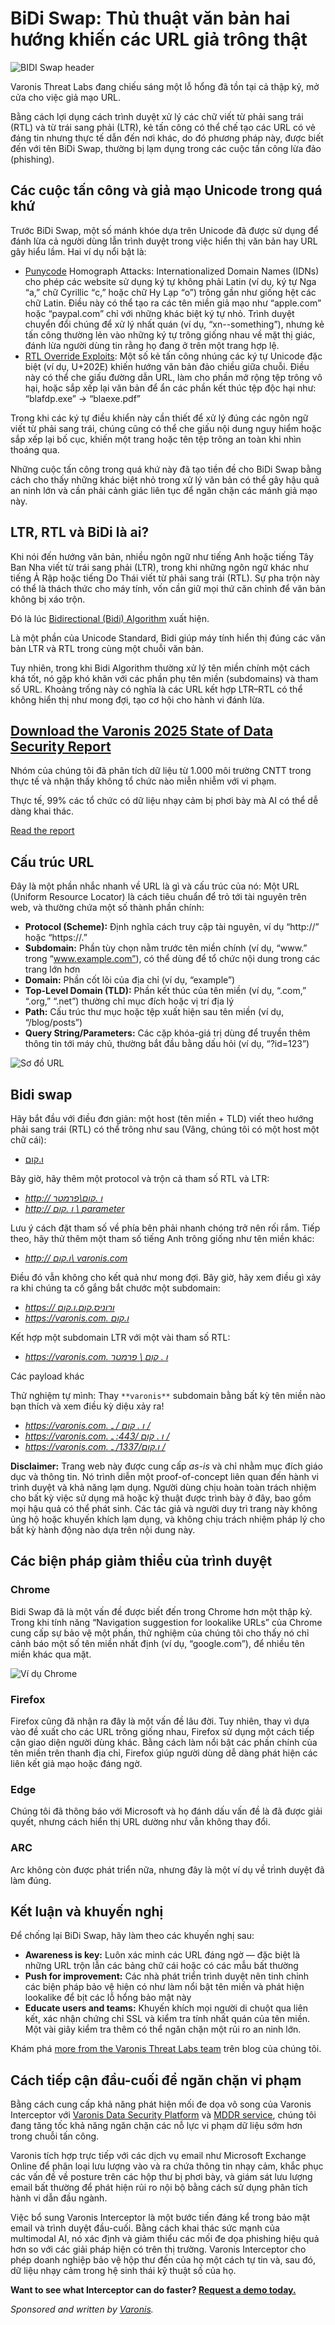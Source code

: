 # BiDi Swap: Thủ thuật văn bản hai hướng khiến các URL giả trông thật

![BIDI Swap header](https://www.bleepstatic.com/content/posts/2025/10/26/bidi-swap-article.jpg)

Varonis Threat Labs đang chiếu sáng một lỗ hổng đã tồn tại cả thập kỷ, mở cửa cho việc giả mạo URL.

Bằng cách lợi dụng cách trình duyệt xử lý các chữ viết từ phải sang trái (RTL) và từ trái sang phải (LTR), kẻ tấn công có thể chế tạo các URL có vẻ đáng tin nhưng thực tế dẫn đến nơi khác, do đó phương pháp này, được biết đến với tên BiDi Swap, thường bị lạm dụng trong các cuộc tấn công lừa đảo (phishing).

## Các cuộc tấn công và giả mạo Unicode trong quá khứ

Trước BiDi Swap, một số mánh khóe dựa trên Unicode đã được sử dụng để đánh lừa cả người dùng lẫn trình duyệt trong việc hiển thị văn bản hay URL gây hiểu lầm. Hai ví dụ nổi bật là:

* [Punycode](http://en.wikipedia.org/wiki/Punycode) Homograph Attacks: Internationalized Domain Names (IDNs) cho phép các website sử dụng ký tự không phải Latin (ví dụ, ký tự Nga “а,” chữ Cyrillic “с,” hoặc chữ Hy Lạp “ο”) trông gần như giống hệt các chữ Latin. Điều này có thể tạo ra các tên miền giả mạo như “аpple.com” hoặc “рayрal.com” chỉ với những khác biệt ký tự nhỏ. Trình duyệt chuyển đổi chúng để xử lý nhất quán (ví dụ, “xn--something”), nhưng kẻ tấn công thường lẻn vào những ký tự trông giống nhau về mặt thị giác, đánh lừa người dùng tin rằng họ đang ở trên một trang hợp lệ.
* [RTL Override Exploits](https://attack.mitre.org/techniques/T1036/002/): Một số kẻ tấn công nhúng các ký tự Unicode đặc biệt (ví dụ, U+202E) khiến hướng văn bản đảo chiều giữa chuỗi. Điều này có thể che giấu đường dẫn URL, làm cho phần mở rộng tệp trông vô hại, hoặc sắp xếp lại văn bản để ẩn các phần kết thúc tệp độc hại như: “blafdp.exe” -> “blaexe.pdf”

Trong khi các ký tự điều khiển này cần thiết để xử lý đúng các ngôn ngữ viết từ phải sang trái, chúng cũng có thể che giấu nội dung nguy hiểm hoặc sắp xếp lại bố cục, khiến một trang hoặc tên tệp trông an toàn khi nhìn thoáng qua.

Những cuộc tấn công trong quá khứ này đã tạo tiền đề cho BiDi Swap bằng cách cho thấy những khác biệt nhỏ trong xử lý văn bản có thể gây hậu quả an ninh lớn và cần phải cảnh giác liên tục để ngăn chặn các mánh giả mạo này.

## LTR, RTL và BiDi là ai?

Khi nói đến hướng văn bản, nhiều ngôn ngữ như tiếng Anh hoặc tiếng Tây Ban Nha viết từ trái sang phải (LTR), trong khi những ngôn ngữ khác như tiếng Ả Rập hoặc tiếng Do Thái viết từ phải sang trái (RTL). Sự pha trộn này có thể là thách thức cho máy tính, vốn cần giữ mọi thứ căn chỉnh để văn bản không bị xáo trộn.

Đó là lúc [Bidirectional (Bidi) Algorithm](https://datatracker.ietf.org/doc/html/rfc5893) xuất hiện.

Là một phần của Unicode Standard, Bidi giúp máy tính hiển thị đúng các văn bản LTR và RTL trong cùng một chuỗi văn bản.

Tuy nhiên, trong khi Bidi Algorithm thường xử lý tên miền chính một cách khá tốt, nó gặp khó khăn với các phần phụ tên miền (subdomains) và tham số URL. Khoảng trống này có nghĩa là các URL kết hợp LTR–RTL có thể không hiển thị như mong đợi, tạo cơ hội cho hành vi đánh lừa.

## [Download the Varonis 2025 State of Data Security Report](https://info.varonis.com/state-of-data-security-report-2025?utm%5Fsource=bleepingcomputer&utm%5Fmedium=referral&utm%5Fcampaign=bleepingcomputer%5Freferral&utm%5Fcontent=article)

Nhóm của chúng tôi đã phân tích dữ liệu từ 1.000 môi trường CNTT trong thực tế và nhận thấy không tổ chức nào miễn nhiễm với vi phạm.

Thực tế, 99% các tổ chức có dữ liệu nhạy cảm bị phơi bày mà AI có thể dễ dàng khai thác.

[Read the report](https://info.varonis.com/state-of-data-security-report-2025?utm%5Fsource=bleepingcomputer&utm%5Fmedium=referral&utm%5Fcampaign=bleepingcomputer%5Freferral&utm%5Fcontent=article)

## Cấu trúc URL

Đây là một phần nhắc nhanh về URL là gì và cấu trúc của nó: Một URL (Uniform Resource Locator) là cách tiêu chuẩn để trỏ tới tài nguyên trên web, và thường chứa một số thành phần chính:

* **Protocol (Scheme):** Định nghĩa cách truy cập tài nguyên, ví dụ “http://” hoặc “https://.”
* **Subdomain:** Phần tùy chọn nằm trước tên miền chính (ví dụ, “www.” trong “www.example.com”), có thể dùng để tổ chức nội dung trong các trang lớn hơn
* **Domain:** Phần cốt lõi của địa chỉ (ví dụ, “example”)
* **Top-Level Domain (TLD):** Phần kết thúc của tên miền (ví dụ, “.com,” “.org,” “.net”) thường chỉ mục đích hoặc vị trí địa lý
* **Path:** Cấu trúc thư mục hoặc tệp xuất hiện sau tên miền (ví dụ, “/blog/posts”)
* **Query String/Parameters:** Các cặp khóa-giá trị dùng để truyền thêm thông tin tới máy chủ, thường bắt đầu bằng dấu hỏi (ví dụ, “?id=123”)

![Sơ đồ URL](https://www.bleepstatic.com/images/news/security/v/varonis/bidi-swap/url-diagram.jpg)

## Bidi swap

Hãy bắt đầu với điều đơn giản: một host (tên miền + TLD) viết theo hướng phải sang trái (RTL) có thể trông như sau (Vâng, chúng tôi có một host một chữ cái):

* [ו.קום](http://xn--9db.xn--9dbq2a/parameter)

Bây giờ, hãy thêm một protocol và trộn cả tham số RTL và LTR:

* [_http://_ _ו_ _.קום\\פרמטר_](http://xn--9db.xn--9dbq2a/%D7%A4%D7%A8%D7%9E%D7%98%D7%A8)
* [_http://_ _ו_ _.קום_ _\\_ _parameter_](http://xn--9db.xn--9dbq2a/parameter)

Lưu ý cách đặt tham số về phía bên phải nhanh chóng trở nên rối rắm. Tiếp theo, hãy thử thêm một tham số tiếng Anh trông giống như tên miền khác:

* [_http://_ _ו.קום\\_ _varonis.com_](http://xn--9db.xn--9dbq2a/varonis.com)

Điều đó vẫn không cho kết quả như mong đợi. Bây giờ, hãy xem điều gì xảy ra khi chúng ta cố gắng bắt chước một subdomain:

* [_https://_ _ורוניס.קום.ו.קום_](https://xn--9dbam1ag2b.xn--9dbq2a.xn--9db.xn--9dbq2a/)
* [_https://varonis.com._ _ו.קום_](https://varonis.com.xn--9db.xn--9dbq2a/)

Kết hợp một subdomain LTR với một vài tham số RTL:

* [_https://varonis.com._ _ו_ _._ _קום_ _\\_ _פרמטר_](https://varonis.com.xn--9db.xn--9dbq2a/%D7%A4%D7%A8%D7%9E%D7%98%D7%A8)

Các payload khác

Thử nghiệm tự mình: Thay `**varonis**` subdomain bằng bất kỳ tên miền nào bạn thích và xem điều kỳ diệu xảy ra!

* [_https://varonis.com._ _ו_ _._ _קום_ _/_ _ـ_ _/_](https://varonis.com.xn--9db.xn--9dbq2a/%D9%80/)
* [_https://varonis.com._ _ו_ _._ _קום_ _/443:_ _ـ_ _/_](https://varonis.com.xn--9db.xn--9dbq2a/443:%D9%80/)
* [_https://varonis.com._ _ו.קום/1337/_ _ـ_ _/_](https://varonis.com.xn--9db.xn--9dbq2a/1337/%D9%80/)

**Disclaimer:** Trang web này được cung cấp _as-is_ và chỉ nhằm mục đích giáo dục và thông tin. Nó trình diễn một proof-of-concept liên quan đến hành vi trình duyệt và khả năng lạm dụng. Người dùng chịu hoàn toàn trách nhiệm cho bất kỳ việc sử dụng mã hoặc kỹ thuật được trình bày ở đây, bao gồm mọi hậu quả có thể phát sinh. Các tác giả và người duy trì trang này không ủng hộ hoặc khuyến khích lạm dụng, và không chịu trách nhiệm pháp lý cho bất kỳ hành động nào dựa trên nội dung này.

## Các biện pháp giảm thiểu của trình duyệt

### Chrome

Bidi Swap đã là một vấn đề được biết đến trong Chrome hơn một thập kỷ. Trong khi tính năng “Navigation suggestion for lookalike URLs” của Chrome cung cấp sự bảo vệ một phần, thử nghiệm của chúng tôi cho thấy nó chỉ cảnh báo một số tên miền nhất định (ví dụ, “google.com”), để nhiều tên miền khác qua mặt.

![Ví dụ Chrome](https://www.bleepstatic.com/images/news/security/v/varonis/bidi-swap/chrome-varonis.png)

### Firefox

Firefox cũng đã nhận ra đây là một vấn đề lâu đời. Tuy nhiên, thay vì dựa vào đề xuất cho các URL trông giống nhau, Firefox sử dụng một cách tiếp cận giao diện người dùng khác. Bằng cách làm nổi bật các phần chính của tên miền trên thanh địa chỉ, Firefox giúp người dùng dễ dàng phát hiện các liên kết giả mạo hoặc đáng ngờ.

### Edge

Chúng tôi đã thông báo với Microsoft và họ đánh dấu vấn đề là đã được giải quyết, nhưng cách hiển thị URL dường như vẫn không thay đổi.

### ARC

Arc không còn được phát triển nữa, nhưng đây là một ví dụ về trình duyệt đã làm đúng.

## Kết luận và khuyến nghị

Để chống lại BiDi Swap, hãy làm theo các khuyến nghị sau:

* **Awareness is key:** Luôn xác minh các URL đáng ngờ — đặc biệt là những URL trộn lẫn các bảng chữ cái hoặc có các mẫu bất thường
* **Push for improvement:** Các nhà phát triển trình duyệt nên tinh chỉnh các biện pháp bảo vệ hiện có như làm nổi bật tên miền và phát hiện lookalike để bịt các lỗ hổng bảo mật này
* **Educate users and teams:** Khuyến khích mọi người di chuột qua liên kết, xác nhận chứng chỉ SSL và kiểm tra tính nhất quán của tên miền. Một vài giây kiểm tra thêm có thể ngăn chặn một rủi ro an ninh lớn.

Khám phá [more from the Varonis Threat Labs team](https://www.varonis.com/blog/tag/threat-research?hsLang=en) trên blog của chúng tôi.

## Cách tiếp cận đầu-cuối để ngăn chặn vi phạm

Bằng cách cung cấp khả năng phát hiện mối đe dọa vô song của Varonis Interceptor với [Varonis Data Security Platform](https://www.varonis.com/data-security-platform?hsLang=en&utm%5Fsource=bleepingcomputer&utm%5Fmedium=referral&utm%5Fcampaign=bleepingcomputer%5Freferral&utm%5Fcontent=article) và [MDDR service](https://www.varonis.com/platform/mddr?hsLang=en&utm%5Fsource=bleepingcomputer&utm%5Fmedium=referral&utm%5Fcampaign=bleepingcomputer%5Freferral&utm%5Fcontent=article), chúng tôi đang tăng tốc khả năng ngăn chặn các nỗ lực vi phạm dữ liệu sớm hơn trong chuỗi tấn công.

Varonis tích hợp trực tiếp với các dịch vụ email như Microsoft Exchange Online để phân loại lưu lượng vào và ra chứa thông tin nhạy cảm, khắc phục các vấn đề về posture trên các hộp thư bị phơi bày, và giám sát lưu lượng email bất thường để phát hiện rủi ro nội bộ bằng cách sử dụng phân tích hành vi dẫn đầu ngành.

Việc bổ sung Varonis Interceptor là một bước tiến đáng kể trong bảo mật email và trình duyệt đầu-cuối. Bằng cách khai thác sức mạnh của multimodal AI, nó xác định và giảm thiểu các mối đe dọa phishing hiệu quả hơn so với các giải pháp hiện có trên thị trường. Varonis Interceptor cho phép doanh nghiệp bảo vệ hộp thư đến của họ một cách tự tin và, sau đó, dữ liệu nhạy cảm trong hệ sinh thái kỹ thuật số của họ.

**Want to see what Interceptor can do faster? [Request a demo today.](https://info.varonis.com/en/interceptor-demo?hsLang=en&utm%5Fsource=bleepingcomputer&utm%5Fmedium=referral&utm%5Fcampaign=bleepingcomputer%5Freferral&utm%5Fcontent=article)**

_Sponsored and written by [Varonis](https://info.varonis.com/en/interceptor-demo?hsLang=en&utm%5Fsource=bleepingcomputer&utm%5Fmedium=referral&utm%5Fcampaign=bleepingcomputer%5Freferral&utm%5Fcontent=article)._